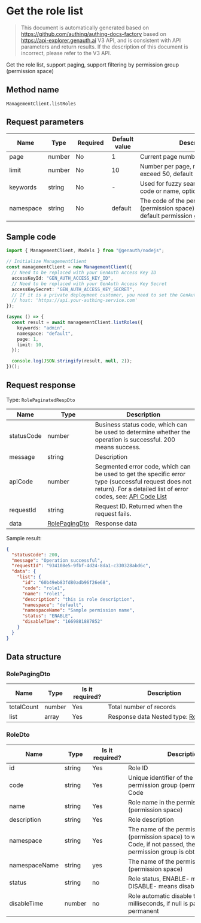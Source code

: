 # Get the role list

<!--
Warning ⚠️:
Do not modify this document directly,
https://github.com/Authing/authing-docs-factory
Use this project to generate
-->

<LastUpdated />

> This document is automatically generated based on https://github.com/authing/authing-docs-factory based on https://api-explorer.genauth.ai V3 API, and is consistent with API parameters and return results. If the description of this document is incorrect, please refer to the V3 API.

Get the role list, support paging, support filtering by permission group (permission space)

## Method name

`ManagementClient.listRoles`

## Request parameters

| Name      | Type   | <div style="width:80px">Required</div> | <div style="width:60px">Default value</div> | <div style="width:300px">Description</div>                                                                    | <div style="width:200px">Sample value</div> |
| --------- | ------ | -------------------------------------- | ------------------------------------------- | ------------------------------------------------------------------------------------------------------------- | ------------------------------------------- |
| page      | number | No                                     | 1                                           | Current page number, starting from 1                                                                          | `1`                                         |
| limit     | number | No                                     | 10                                          | Number per page, maximum cannot exceed 50, default is 10                                                      | `10`                                        |
| keywords  | string | No                                     | -                                           | Used for fuzzy search based on role code or name, optional.                                                   | `admin`                                     |
| namespace | string | No                                     | default                                     | The code of the permission group (permission space). If not passed, the default permission group is obtained. | `default`                                   |

## Sample code

```ts
import { ManagementClient, Models } from "@genauth/nodejs";

// Initialize ManagementClient
const managementClient = new ManagementClient({
  // Need to be replaced with your GenAuth Access Key ID
  accessKeyId: "GEN_AUTH_ACCESS_KEY_ID",
  // Need to be replaced with your GenAuth Access Key Secret
  accessKeySecret: "GEN_AUTH_ACCESS_KEY_SECRET",
  // If it is a private deployment customer, you need to set the GenAuth service domain name
  // host: 'https://api.your-authing-service.com'
});

(async () => {
  const result = await managementClient.listRoles({
    keywords: "admin",
    namespace: "default",
    page: 1,
    limit: 10,
  });

  console.log(JSON.stringify(result, null, 2));
})();
```

## Request response

Type: `RolePaginatedRespDto`

| Name       | Type                                       | Description                                                                                                                                                                                                                                                                                                                                  |
| ---------- | ------------------------------------------ | -------------------------------------------------------------------------------------------------------------------------------------------------------------------------------------------------------------------------------------------------------------------------------------------------------------------------------------------- |
| statusCode | number                                     | Business status code, which can be used to determine whether the operation is successful. 200 means success.                                                                                                                                                                                                                                 |
| message    | string                                     | Description                                                                                                                                                                                                                                                                                                                                  |
| apiCode    | number                                     | Segmented error code, which can be used to get the specific error type (successful request does not return). For a detailed list of error codes, see: [API Code List](https://api-explorer.genauth.ai/?tag=group/%E5%BC%80%E5%8F%91%E5%87%86%E5%A4%87#tag/%E5%BC%80%E5%8F%91%E5%87%86%E5%A4%87/%E9%94%99%E8%AF%AF%E5%A4%84%E7%90%86/apiCode) |
| requestId  | string                                     | Request ID. Returned when the request fails.                                                                                                                                                                                                                                                                                                 |
| data       | <a href="#RolePagingDto">RolePagingDto</a> | Response data                                                                                                                                                                                                                                                                                                                                |

Sample result:

```json
{
  "statusCode": 200,
  "message": "Operation successful",
  "requestId": "934108e5-9fbf-4d24-8da1-c330328abd6c",
  "data": {
    "list": {
      "id": "60b49eb83fd80adb96f26e68",
      "code": "role1",
      "name": "role1",
      "description": "this is role description",
      "namespace": "default",
      "namespaceName": "Sample permission name",
      "status": "ENABLE",
      "disableTime": "1669881887852"
    }
  }
}
```

## Data structure

### <a id="RolePagingDto"></a> RolePagingDto

| Name       | Type   | <div style="width:80px">Is it required?</div> | <div style="width:300px">Description</div>                 | <div style="width:200px">Sample value</div> |
| ---------- | ------ | --------------------------------------------- | ---------------------------------------------------------- | ------------------------------------------- |
| totalCount | number | Yes                                           | Total number of records                                    |                                             |
| list       | array  | Yes                                           | Response data Nested type: <a href="#RoleDto">RoleDto</a>. |                                             |

### <a id="RoleDto"></a> RoleDto

| Name          | Type   | <div style="width:80px">Is it required?</div> | <div style="width:300px">Description</div>                                                                                             | <div style="width:200px">Sample value</div> |
| ------------- | ------ | --------------------------------------------- | -------------------------------------------------------------------------------------------------------------------------------------- | ------------------------------------------- |
| id            | string | Yes                                           | Role ID                                                                                                                                | `60b49eb83fd80adb96f26e68`                  |
| code          | string | Yes                                           | Unique identifier of the role in the permission group (permission space) Code                                                          | `role1`                                     |
| name          | string | Yes                                           | Role name in the permission group (permission space)                                                                                   | `role1`                                     |
| description   | string | Yes                                           | Role description                                                                                                                       | `this is role description`                  |
| namespace     | string | Yes                                           | The name of the permission group (permission space) to which it belongs Code, if not passed, the default permission group is obtained. | `default`                                   |
| namespaceName | string | yes                                           | The name of the permission group (permission space)                                                                                    | `Sample permission name`                    |
| status        | string | no                                            | Role status, ENABLE- means normal, DISABLE- means disabled                                                                             | `ENABLE`                                    |
| disableTime   | number | no                                            | Role automatic disable time, in milliseconds, if null is passed, it means permanent                                                    | `1669881887852`                             |
